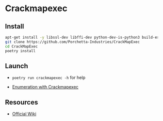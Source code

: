 # Crackmapexec

## Install

```bash
apt-get install -y libssl-dev libffi-dev python-dev-is-python3 build-essential
git clone https://github.com/Porchetta-Industries/CrackMapExec
cd CrackMapExec
poetry install
```

## Launch

- `poetry run crackmapexec -h` for help

- [Enumeration with Crackmapexec](https://wiki.porchetta.industries/smb-protocol/enumeration)

## Resources

- [Official Wiki](https://wiki.porchetta.industries/getting-started/installation/installation-on-unix)

